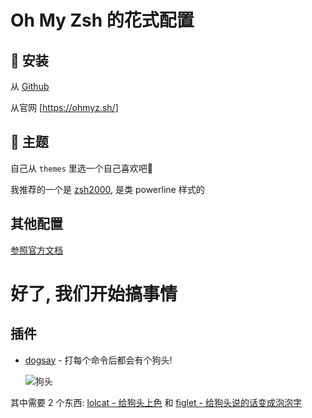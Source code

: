 # Oh My Zsh 的花式配置

## 🔨 安装

从 [Github](https://github.com/ohmyzsh/ohmyzsh)

从官网 [https://ohmyz.sh/]

## 🌠 主题

自己从 `themes` 里选一个自己喜欢吧🤣

我推荐的一个是 [zsh2000](https://github.com/maverick9000/zsh2000), 是类 powerline 样式的

## 其他配置

[参照官方文档](https://github.com/ohmyzsh/ohmyzsh/wiki/Settings)

# 好了, 我们开始搞事情

## 插件

- [dogsay](https://github.com/txstc55/dogesay) - 打每个命令后都会有个狗头!

  ![狗头](https://raw.githubusercontent.com/txstc55/dogesay/master/dogesay.gif)

其中需要 2 个东西: [lolcat - 给狗头上色](https://github.com/jaseg/lolcat) 和 [figlet - 给狗头说的话变成泡泡字](https://github.com/cmatsuoka/figlet)

